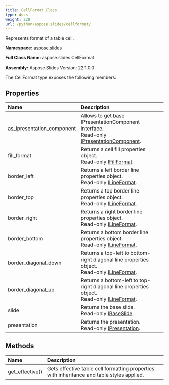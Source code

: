 ```yaml
---
title: CellFormat Class
type: docs
weight: 220
url: /python/aspose.slides/cellformat/
---
```


Represents format of a table cell.

**Namespace:** [aspose.slides](/python/aspose.slides/)

**Full Class Name:** aspose.slides.CellFormat

**Assembly:**  Aspose.Slides Version: 22.1.0.0

The CellFormat type exposes the following members:
## **Properties**
|**Name**|**Description**|
| :- | :- |
|as_ipresentation_component|Allows to get base IPresentationComponent interface.<br/>            Read-only [IPresentationComponent](/python/aspose.slides/ipresentationcomponent/).|
|fill_format|Returns a cell fill properties object.<br/>            Read-only [IFillFormat](/python/aspose.slides/ifillformat/).|
|border_left|Returns a left border line properties object.<br/>            Read-only [ILineFormat](/python/aspose.slides/ilineformat/).|
|border_top|Returns a top border line properties object.<br/>            Read-only [ILineFormat](/python/aspose.slides/ilineformat/).|
|border_right|Returns a right border line properties object.<br/>            Read-only [ILineFormat](/python/aspose.slides/ilineformat/).|
|border_bottom|Returns a bottom border line properties object.<br/>            Read-only [ILineFormat](/python/aspose.slides/ilineformat/).|
|border_diagonal_down|Returns a top-left to bottom-right diagonal line properties object.<br/>            Read-only [ILineFormat](/python/aspose.slides/ilineformat/).|
|border_diagonal_up|Returns a bottom-left to top-right diagonal line properties object.<br/>            Read-only [ILineFormat](/python/aspose.slides/ilineformat/).|
|slide|Returns the base slide.<br/>            Read-only [IBaseSlide](/python/aspose.slides/ibaseslide/).|
|presentation|Returns the presentation. <br/>            Read-only [IPresentation](/python/aspose.slides/ipresentation/).|
## **Methods**
|**Name**|**Description**|
| :- | :- |
|get_effective()|Gets effective table cell formatting properties with inheritance and table styles applied.|
